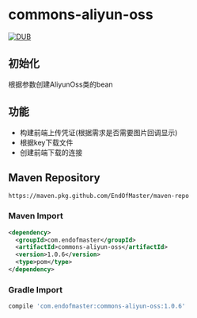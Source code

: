 # commons-aliyun-oss
[![DUB](https://img.shields.io/badge/download-1.0.6-brightgreen.svg)](https://bintray.com/endofmaster/maven/commons-aliyun-oss)
## 初始化
  根据参数创建AliyunOss类的bean
## 功能
* 构建前端上传凭证(根据需求是否需要图片回调显示)
* 根据key下载文件
* 创建前端下载的连接
## Maven Repository
    https://maven.pkg.github.com/EndOfMaster/maven-repo
### Maven Import
```xml
<dependency>
  <groupId>com.endofmaster</groupId>
  <artifactId>commons-aliyun-oss</artifactId>
  <version>1.0.6</version>
  <type>pom</type>
</dependency>
```
### Gradle Import
```groovy
compile 'com.endofmaster:commons-aliyun-oss:1.0.6'
```